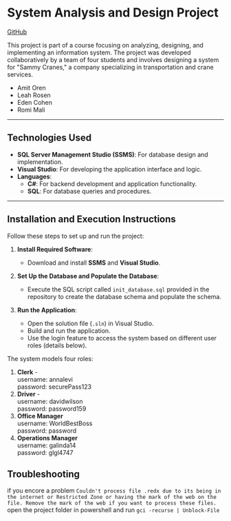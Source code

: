# **System Analysis and Design Project**

[GitHub](https://github.com/AmitOren7/SystemAnalysisAndDesignProject/tree/master)

This project is part of a course focusing on analyzing, designing, and implementing an information system.
The project was developed collaboratively by a team of four students and involves designing a system for "Sammy Cranes," a company specializing in transportation and crane services.
- Amit Oren
- Leah Rosen
- Eden Cohen
- Romi Mali

---

## **Technologies Used**
- **SQL Server Management Studio (SSMS)**: For database design and implementation.
- **Visual Studio**: For developing the application interface and logic.
- **Languages**:
  - **C#**: For backend development and application functionality.
  - **SQL**: For database queries and procedures.

---

## **Installation and Execution Instructions**
Follow these steps to set up and run the project:

1. **Install Required Software**:
   - Download and install **SSMS** and **Visual Studio**.

2. **Set Up the Database and Populate the Database**:
   - Execute the SQL script called `init_database.sql` provided in the repository to create the database schema and populate the schema.

3. **Run the Application**:
   - Open the solution file (`.sln`) in Visual Studio.
   - Build and run the application.
   - Use the login feature to access the system based on different user roles (details below).


The system models four roles:</br>
1. **Clerk** -  
     username: annalevi  
     password: securePass123  
2. **Driver** -  
     username: davidwilson  
     password: password159  
3. **Office Manager**  
     username: WorldBestBoss  
     password: password 
4. **Operations Manager**  
     username: galinda14  
     password: glgl4747  

## Troubleshooting
if you encore a problem `Couldn't process file .redx due to its being in the internet or Restricted Zone or having the mark of the web on the file. Remove the mark of the web if you want to process these files.`
open the project folder in powershell and run `gci -recurse | Unblock-File`
